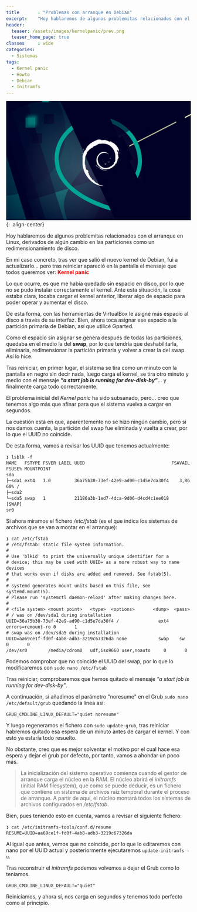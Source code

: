 ```yaml
---
title       : "Problemas con arranque en Debian"
excerpt:    "Hoy hablaremos de algunos problemitas relacionados con el arranque en Linux, derivados de algún cambio en las particiones como un redimensionamiento de disco."
header:
  teaser: /assets/images/kernelpanic/prev.png
  teaser_home_page: true
classes		: wide
categories:
  - Sistemas
tags:  
  - Kernel panic
  - Howto
  - Debian
  - Initramfs
---
```


![](/assets/images/kernelpanic/prev.png){: .align-center}

Hoy hablaremos de algunos problemitas relacionados con el arranque en Linux, derivados de algún cambio en las particiones como un redimensionamiento de disco.

En mi caso concreto, tras ver que salió el nuevo kernel de Debian, fui a actualizarlo... pero tras reiniciar apareció en la pantalla el mensaje que todos queremos ver: <span style="color: red">**Kernel panic** </span>

Lo que ocurre, es que me había quedado sin espacio en disco, por lo que no se pudo instalar correctamente el kernel. Ante esta situación, la cosa estaba clara, tocaba cargar el kernel anterior, liberar algo de espacio para poder operar y aumentar el disco.

De esta forma, con las herramientas de VirtualBox le asigné más espacio al disco a través de su interfaz. Bien, ahora toca asignar ese espacio a la partición primaria de Debian, así que utilicé Gparted.

Como el espacio sin asignar se genera después de todas las particiones, quedaba en el medio la del **swap**, por lo que tendría que deshabilitarla, eliminarla, redimensionar la partición primaria y volver a crear la del swap. Así lo hice.

Tras reiniciar, en primer lugar, el sistema se tira como un minuto con la pantalla en negro sin decir nada, luego carga el kernel, se tira otro minuto y medio con el mensaje ***"a start job is running for dev-disk-by"***... y finalmente carga todo correctamente.

El problema inicial del *Kernel panic* ha sido subsanado, pero... creo que tenemos algo más que afinar para que el sistema vuelva a cargar en segundos.

La cuestión está en que, aparentemente no se hizo ningún cambio, pero si nos damos cuenta, la partición del swap fue eliminada y vuelta a crear, por lo que el UUID no coincide.

De esta forma, vamos a revisar los UUID que tenemos actualmente:

~~~
❯ lsblk -f
NAME   FSTYPE FSVER LABEL UUID                                 FSAVAIL FSUSE% MOUNTPOINT
sda                                                                           
├─sda1 ext4   1.0         36a75b30-73ef-42e9-ad90-c1d5e7da30f4    3,8G    60% /
├─sda2                                                                        
└─sda5 swap   1           21186a3b-1ed7-4dca-9d06-d4cd4c1ee018                [SWAP]
sr0   
~~~

Si ahora miramos el fichero */etc/fstab* (es el que indica los sistemas de archivos que se van a montar en el arranque):

~~~
❯ cat /etc/fstab
# /etc/fstab: static file system information.
#
# Use 'blkid' to print the universally unique identifier for a
# device; this may be used with UUID= as a more robust way to name devices
# that works even if disks are added and removed. See fstab(5).
#
# systemd generates mount units based on this file, see systemd.mount(5).
# Please run 'systemctl daemon-reload' after making changes here.
#
# <file system> <mount point>   <type>  <options>       <dump>  <pass>
# / was on /dev/sda1 during installation
UUID=36a75b30-73ef-42e9-ad90-c1d5e7da30f4 /               ext4    errors=remount-ro 0       1
# swap was on /dev/sda5 during installation
UUID=aa69ce1f-fd0f-4ab8-adb3-3219c67326da none            swap    sw              0       0
/dev/sr0        /media/cdrom0   udf,iso9660 user,noauto     0       0
~~~

Podemos comprobar que no coincide el UUID del swap, por lo que lo modificaremos con `sudo nano /etc/fstab`

Tras reiniciar, comprobaremos que hemos quitado el mensaje *"a start job is running for dev-disk-by"*.

A continuación, si añadimos el parámetro "noresume" en el Grub `sudo nano /etc/default/grub` quedando la línea así:

~~~
GRUB_CMDLINE_LINUX_DEFAULT="quiet noresume"
~~~

Y luego regeneramos el fichero con `sudo update-grub`, tras reiniciar habremos quitado esa espera de un minuto antes de cargar el kernel. Y con esto ya estaría todo resuelto.

No obstante, creo que es mejor solventar el motivo por el cual hace esa espera y dejar el grub por defecto, por tanto, vamos a ahondar un poco más.

>La inicialización del sistema operativo comienza cuando el gestor de arranque carga el núcleo en la RAM. El núcleo abrirá el *initramfs* (initial RAM filesystem), que como se puede deducir, es un fichero que contiene un sistema de archivos raíz temporal durante el proceso de arranque. A partir de aquí, el núcleo montará todos los sistemas de
archivos configurados en */etc/fstab*.

Bien, pues teniendo esto en cuenta, vamos a revisar el siguiente fichero:
~~~                                                                        
❯ cat /etc/initramfs-tools/conf.d/resume
RESUME=UUID=aa69ce1f-fd0f-4ab8-adb3-3219c67326da
~~~

Al igual que antes, vemos que no coincide, por lo que lo editaremos con nano por el UUID actual y posteriormente ejecutaremos `update-initramfs -u`.

Tras reconstruir el *initramfs* podemos volvemos a dejar el Grub como lo teníamos. 

~~~
GRUB_CMDLINE_LINUX_DEFAULT="quiet"
~~~

Reiniciamos, y ahora sí, nos carga en segundos y tenemos todo perfecto como al principio.